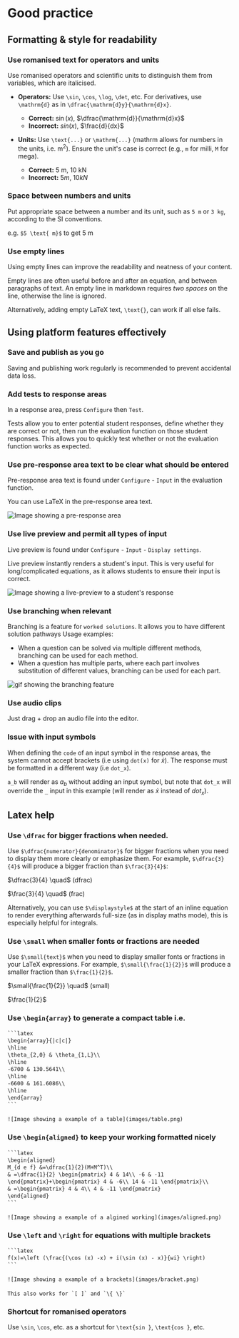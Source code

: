# Good practice

## Formatting & style for readability

### Use romanised text for operators and units

Use romanised operators and scientific units to distinguish them from variables, which are italicised.

*   **Operators:** Use `\sin`, `\cos`, `\log`, `\det`, etc. For derivatives, use `\mathrm{d}` as in `\dfrac{\mathrm{d}y}{\mathrm{d}x}`.
    *   **Correct:** $\sin(x)$, $\dfrac{\mathrm{d}}{\mathrm{d}x}$
    *   **Incorrect:** $sin(x)$, $\frac{d}{dx}$

*   **Units:** Use `\text{...}` or `\mathrm{...}` (mathrm allows for numbers in the units, i.e. $\mathrm{m^2}$). Ensure the unit's case is correct (e.g., `m` for milli, `M` for mega).
    *   **Correct:** $5 \text{ m}$, $10 \text{ kN}$
    *   **Incorrect:** $5 m$, $10 kN$

### Space between numbers and units

Put appropriate space between a number and its unit, such as `5 m` or `3 kg`, according to the SI conventions.

e.g. `$5 \text{ m}$` to get $5 \text{ m}$

### Use empty lines

Using empty lines can improve the readability and neatness of your content.

Empty lines are often useful before and after an equation, and between paragraphs of text. An empty line in markdown requires _two spaces_ on the line, otherwise the line is ignored.

Alternatively, adding empty LaTeX text, `\text{}`, can work if all else fails.

## Using platform features effectively

### Save and publish as you go

Saving and publishing work regularly is recommended to prevent accidental data loss.

### Add tests to response areas

In a response area, press `Configure` then `Test`.

Tests allow you to enter potential student responses, define whether they are correct or not, then run the evaluation function on those student responses. This allows you to quickly test whether or not the evaluation function works as expected.

### Use pre-response area text to be clear what should be entered

Pre-response area text is found under `Configure` - `Input` in the evaluation function.

You can use LaTeX in the pre-response area text.

![Image showing a pre-response area](images/pre_response_area.png)

### Use live preview and permit all types of input

Live preview is found under `Configure` - `Input` - `Display settings`.

Live preview instantly renders a student's input. This is very useful for long/complicated equations, as it allows students to ensure their input is correct.

![Image showing a live-preview to a student's response](images/live_preview.png)

### Use branching when relevant

Branching is a feature for `worked solutions`. It allows you to have different solution pathways Usage examples:

- When a question can be solved via multiple different methods, branching can be used for each method.
- When a question has multiple parts, where each part involves substitution of different values, branching can be used for each part.

![gif showing the branching feature](images/branching.gif)

### Use audio clips

Just drag + drop an audio file into the editor.

### Issue with input symbols

When defining the `code` of an input symbol in the response areas, the system cannot accept brackets (i.e using `dot(x)` for $\dot{x}$). The response must be formatted in a different way (i.e `dot_x`). 

`a_b` will render as $a_b$ without adding an input symbol, but note that `dot_x` will override the `_` input in this example (will render as $\dot{x}$ instead of $dot_x$).

## Latex help

### Use `\dfrac` for bigger fractions when needed.

Use `$\dfrac{numerator}{denominator}$` for bigger fractions when you need to display them more clearly or emphasize them. For example, `$\dfrac{3}{4}$` will produce a bigger fraction than `$\frac{3}{4}$`:

$\dfrac{3}{4} \quad$    (dfrac)

$\frac{3}{4} \quad$    (frac)

Alternatively, you can use `$\displaystyle$` at the start of an inline equation to render everything afterwards full-size (as in display maths mode), this is especially helpful for integrals.

### Use `\small` when smaller fonts or fractions are needed

Use `$\small{text}$` when you need to display smaller fonts or fractions in your LaTeX expressions. For example, `$\small{\frac{1}{2}}$` will produce a smaller fraction than `$\frac{1}{2}$`.

$\small{\frac{1}{2}} \quad$ (small)

$\frac{1}{2}$

### Use `\begin{array}` to generate a compact table i.e.  
    
    ```latex
    \begin{array}{|c|c|}
    \hline
    \theta_{2,0} & \theta_{1,L}\\
    \hline
    -6700 & 130.5641\\
    \hline
    -6600 & 161.6086\\
    \hline
    \end{array}
    ```

    ![Image showing a example of a table](images/table.png)

### Use `\begin{aligned}` to keep your working formatted nicely

    ```latex
    \begin{aligned}
    M_{d e f} &=\dfrac{1}{2}(M+M^T)\\
    & =\dfrac{1}{2} \begin{pmatrix} 4 & 14\\ -6 & -11 \end{pmatrix}+\begin{pmatrix} 4 & -6\\ 14 & -11 \end{pmatrix}\\
    & =\begin{pmatrix} 4 & 4\\ 4 & -11 \end{pmatrix}
    \end{aligned}
    ```

    ![Image showing a example of a algined working](images/aligned.png)

### Use `\left` and `\right` for equations with multiple brackets

    ```latex
    f(x)=\left (\frac{(\cos (x) -x) + i(\sin (x) - x)}{wi} \right)
    ```

    ![Image showing a example of a brackets](images/bracket.png)

    This also works for `[ ]` and `\{ \}`

### Shortcut for romanised operators

Use `\sin`, `\cos`, etc. as a shortcut for `\text{sin }`, `\text{cos }`, etc.
